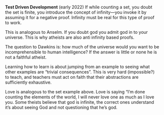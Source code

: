 **Test Driven Development** (early 2022)
If while counting a set, you doubt the set is finite, you introduce the concept of infinity—you invoke it by assuming it for a negative proof. Infinity must be real for this type of proof to work. 

This is analogous to Anselm. If you doubt god you admit god in to your universe. This is why atheists are also anti infinity based proofs. 

The question to Dawkins is: how much of the universe would you want to be incomprehensible to human intelligence? If the answer is little or none he is not a faithful atheist. 

Learning how to learn is about jumping from an example to seeing what other examples are “trivial consequences”. This is very hard (impossible?) to teach, and teachers must act on faith that their abstractions are sufficiently exhaustive. 

Love is analogous to the set example above. Love is saying “I’m done counting the elements of the world, I will never love one as much as I love you. Some theists believe that god is infinite, the correct ones understand it’s about seeing God and not questioning that he’s god.